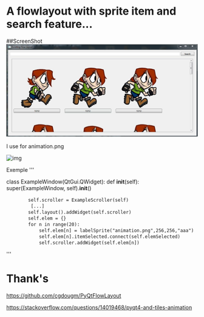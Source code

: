 
# A flowlayout with sprite item and search feature...

##ScreenShot
![img](screenshot.jpg "screenshot")

I use for animation.png

![img](https://www.codeandweb.com/o/blog/2016/05/10/how-to-create-a-sprite-sheet/spritestrip-1536.png
 "")

Exemple 
'''

class ExampleWindow(QtGui.QWidget):
        def __init__(self): 
            super(ExampleWindow, self).__init__()

            self.scroller = ExampleScroller(self)
             [...]
            self.layout().addWidget(self.scroller)
            self.elem = {}
            for n in range(20):
                self.elem[n] = labelSprite("animation.png",256,256,"aaa")
                self.elem[n].itemSelected.connect(self.elemSelected)
                self.scroller.addWidget(self.elem[n])
'''
# Thank's 

https://github.com/cgdougm/PyQtFlowLayout

https://stackoverflow.com/questions/14019468/pyqt4-and-tiles-animation




